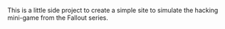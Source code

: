 This is a little side project to create a simple site to simulate the hacking mini-game from the Fallout series.
